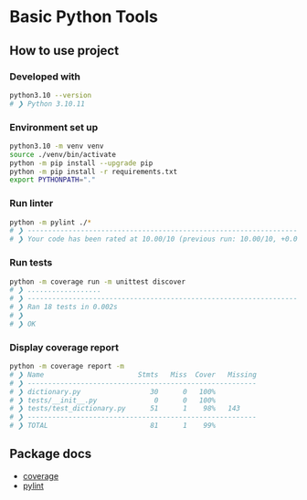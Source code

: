 # Basic Python Tools

## How to use project

### Developed with
```bash
python3.10 --version
# ❯ Python 3.10.11
```

### Environment set up
```bash
python3.10 -m venv venv
source ./venv/bin/activate
python -m pip install --upgrade pip
python -m pip install -r requirements.txt
export PYTHONPATH="."
```

### Run linter
```bash
python -m pylint ./*
# ❯ --------------------------------------------------------------------
# ❯ Your code has been rated at 10.00/10 (previous run: 10.00/10, +0.00)
```

### Run tests
```bash
python -m coverage run -m unittest discover
# ❯ ..................
# ❯ ----------------------------------------------------------------------
# ❯ Ran 18 tests in 0.002s
# ❯
# ❯ OK
```

### Display coverage report
```bash
python -m coverage report -m
# ❯ Name                       Stmts   Miss  Cover   Missing
# ❯ --------------------------------------------------------
# ❯ dictionary.py                 30      0   100%
# ❯ tests/__init__.py              0      0   100%
# ❯ tests/test_dictionary.py      51      1    98%   143
# ❯ --------------------------------------------------------
# ❯ TOTAL                         81      1    99%
```


## Package docs
- [coverage](https://coverage.readthedocs.io)
- [pylint](https://pylint.readthedocs.io)

